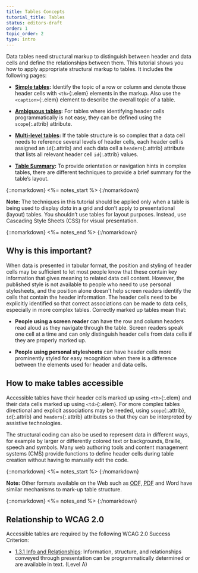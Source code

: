 ```yaml
---
title: Tables Concepts
tutorial_title: Tables
status: editors-draft
order: 1
topic_order: 2
type: intro
---
```


Data tables need structural markup to distinguish between header and data cells and define the relationships between them. This tutorial shows you how to apply appropriate structural markup to tables. It includes the following pages:

-   **[Simple tables](simple.html):** Identify the topic of a row or column and denote those header cells with `<th>`{:.elem} elements in the markup. Also use the `<caption>`{:.elem} element to describe the overall topic of a table.

-   **[Ambiguous tables](ambiguous.html):** For tables where identifying header cells programmatically is not easy, they can be defined using the `scope`{:.attrib} attribute.

-   **[Multi-level tables](multi-level.html):** If the table structure is so complex that a data cell needs to reference several levels of header cells, each header cell is assigned an `id`{:.attrib} and each data cell a `headers`{:.attrib} attribute that lists all relevant header cell `id`{:.attrib} values.

-   **[Table Summary](summary.html):** To provide orientation or navigation hints in complex tables, there are different techniques to provide a brief summary for the table’s layout.

{::nomarkdown}
<%= notes_start %>
{:/nomarkdown}

**Note:** The techniques in this tutorial should be applied only when a table is being used to display _data_ in a grid and don’t apply to presentational (layout) tables. You shouldn’t use tables for layout purposes. Instead, use Cascading Style Sheets (CSS) for visual presentation.

{::nomarkdown}
<%= notes_end %>
{:/nomarkdown}


## Why is this important?

When data is presented in tabular format, the position and styling of header cells may be sufficient to let most people know that these contain key information that gives meaning to related data cell content. However, the published style is not available to people who need to use personal stylesheets, and the position alone doesn't help screen readers identify the cells that contain the header information. The header cells need to be explicitly identified so that correct associations can be made to data cells, especially in more complex tables. Correctly marked up tables mean that:

-   **People using a screen reader** can have the row and column headers read aloud as they navigate through the table. Screen readers speak one cell at a time and can only distinguish header cells from data cells if they are properly marked up.

-   **People using personal stylesheets** can have header cells more prominently styled for easy recognition when there is a difference between the elements used for header and data cells.

## How to make tables accessible

Accessible tables have their header cells marked up using `<th>`{:.elem} and their data cells marked up using `<td>`{:.elem}. For more complex tables directional and explicit associations may be needed, using `scope`{:.attrib}, `id`{:.attrib} and `headers`{:.attrib} attributes so that they can be interpreted by assistive technologies.

The structural coding can also be used to represent data in different ways, for example by larger or differently colored text or backgrounds, Braille, speech and symbols. Many web authoring tools and content management systems (CMS) provide functions to define header cells during table creation without having to manually edit the code.

{::nomarkdown}
<%= notes_start %>
{:/nomarkdown}

**Note:** Other formats available on the Web such as <abbr title="Open Document Format">ODF</abbr>, <abbr title="Portable Document Format">PDF</abbr> and Word have similar mechanisms to mark-up table structure.

{::nomarkdown}
<%= notes_end %>
{:/nomarkdown}


## Relationship to WCAG 2.0

Accessible tables are required by the following WCAG 2.0 Success Criterion:

-   [1.3.1 Info and Relationships](http://www.w3.org/WAI/WCAG20/quickref/#qr-content-structure-separation-programmatic): Information, structure, and relationships conveyed through presentation can be programmatically determined or are available in text. (Level A)

